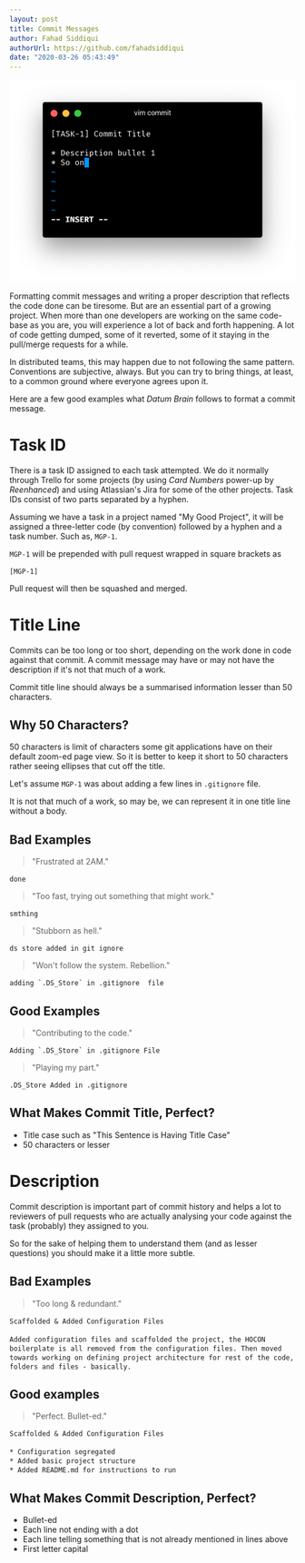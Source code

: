 ```yaml
---
layout: post
title: Commit Messages
author: Fahad Siddiqui
authorUrl: https://github.com/fahadsiddiqui
date: "2020-03-26 05:43:49"
---
```


![](/assets/commit-post-image.png)

Formatting commit messages and writing a proper description that reflects the code done can be tiresome. But are an essential part of a growing project. When more than one developers are working on the same code-base as you are, you will experience a lot of back and forth happening. A lot of code getting dumped, some of it reverted, some of it staying in the pull/merge requests for a while.

In distributed teams, this may happen due to not following the same pattern. Conventions are subjective, always. But you can try to bring things, at least, to a common ground where everyone agrees upon it.

Here are a few good examples what _Datum Brain_ follows to format a commit message.

# Task ID

There is a task ID assigned to each task attempted. We do it normally through Trello for some projects (by using _Card Numbers_ power-up by _Reenhanced_) and using Atlassian's Jira for some of the other projects. Task IDs consist of two parts separated by a hyphen.

Assuming we have a task in a project named "My Good Project", it will be assigned a three-letter code (by convention) followed by a hyphen and a task number. Such as, `MGP-1`.

`MGP-1` will be prepended with pull request wrapped in square brackets as

```
[MGP-1]
```
Pull request will then be squashed and merged.

# Title Line

Commits can be too long or too short, depending on the work done in code against that commit. A commit message may have or may not have the description if it's not that much of a work.

Commit title line should always be a summarised information lesser than 50 characters.

## Why 50 Characters?

50 characters is limit of characters some git applications have on their default zoom-ed page view. So it is better to keep it short to 50 characters rather seeing ellipses that cut off the title.

Let's assume `MGP-1` was about adding a few lines in `.gitignore` file.

It is not that much of a work, so may be, we can represent it in one title line without a body.

## Bad Examples

> "Frustrated at 2AM."

```
done
```

> "Too fast, trying out something that might work."

```
smthing
```

> "Stubborn as hell."

```
ds store added in git ignore
```

> "Won't follow the system. Rebellion."

```
adding `.DS_Store` in .gitignore  file
```

## Good Examples

> "Contributing to the code."

```
Adding `.DS_Store` in .gitignore File
```

> "Playing my part."

```
.DS_Store Added in .gitignore
```

## What Makes Commit Title, Perfect?

* Title case such as "This Sentence is Having Title Case"
* 50 characters or lesser

# Description

Commit description is important part of commit history and helps a lot to reviewers of pull requests who are actually analysing your code against the task (probably) they assigned to you.

So for the sake of helping them to understand them (and as lesser questions) you should make it a little more subtle.

## Bad Examples

> "Too long & redundant."

```
Scaffolded & Added Configuration Files

Added configuration files and scaffolded the project, the HOCON boilerplate is all removed from the configuration files. Then moved towards working on defining project architecture for rest of the code, folders and files - basically.
```

## Good examples

> "Perfect. Bullet-ed."

```
Scaffolded & Added Configuration Files

* Configuration segregated
* Added basic project structure
* Added README.md for instructions to run
```

## What Makes Commit Description, Perfect?

* Bullet-ed
* Each line not ending with a dot
* Each line telling something that is not already mentioned in lines above
* First letter capital
